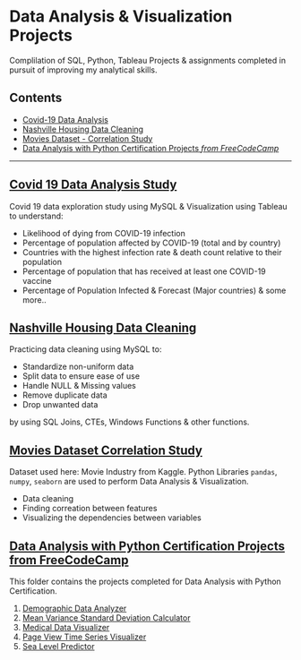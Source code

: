 # **Data Analysis & Visualization Projects**
Complilation of SQL, Python, Tableau Projects & assignments completed in pursuit of improving my analytical skills. 

## Contents
- [Covid-19 Data Analysis](#covid-19-data-analysis-study)
- [Nashville Housing Data Cleaning](#nashville-housing-data-cleaning)
- [Movies Dataset - Correlation Study](#movies-dataset-correlation-study)
- [Data Analysis with Python Certification Projects *from FreeCodeCamp*](#data-analysis-with-python-certification-projects-from-freecodecamp)

---

## [Covid 19 Data Analysis Study](https://github.com/tahakelan/Data_Analysis_Projects/blob/47e1172c54f2441f95e87476479f1cfbcc4d0443/Covid19_Data_Study)
Covid 19 data exploration study using MySQL & Visualization using Tableau to understand: 

- Likelihood of dying from COVID-19 infection
- Percentage of population affected by COVID-19 (total and by country)
- Countries with the highest infection rate & death count relative to their population
- Percentage of population that has received at least one COVID-19 vaccine
- Percentage of Population Infected & Forecast (Major countries) & some more..

## [Nashville Housing Data Cleaning](https://github.com/tahakelan/Data_Analysis_Projects/blob/ded49b52b7c8fc5ed9d8da6178390d357647470e/Data_cleaning_Nashville_Housing) 
Practicing data cleaning using MySQL to:
- Standardize non-uniform data
- Split data to ensure ease of use 
- Handle NULL & Missing values
- Remove duplicate data
- Drop unwanted data

by using SQL Joins, CTEs, Windows Functions & other functions.


## [Movies Dataset Correlation Study](https://github.com/tahakelan/Data_Analysis_Projects/blob/d2d1325b8918453d5081e33aafb2fdb14d94fb05/Movies_Correlation_Study)
Dataset used here: Movie Industry from Kaggle. Python Libraries `pandas`, `numpy`, `seaborn` are used to perform Data Analysis & Visualization. 
- Data cleaning
- Finding correation between features
- Visualizing the dependencies between variables


## [Data Analysis with Python Certification Projects from FreeCodeCamp](https://github.com/tahakelan/Data_Analysis_Projects/blob/46203320698441a28390552bf43f6fdcc5c3634a/Data_Analysis_with_Python_FreeCodeCamp)
This folder contains the projects completed for Data Analysis with Python Certification.
1. [Demographic Data Analyzer](https://github.com/tahakelan/Data_Analysis/blob/edf10519036f5c3fa7a7671879e7b6569e37b027/Data_Analysis_with_Python_FreeCodeCamp/Demographic_Data_Analyzer)
2. [Mean Variance Standard Deviation Calculator](https://github.com/tahakelan/Data_Analysis/blob/7e9490157a8032b9d09a3181993e774060b3a0f0/Data_Analysis_with_Python_FreeCodeCamp/Mean_Variance_Standard_Deviation_Calculator)
3.  [Medical Data Visualizer](https://github.com/tahakelan/Data_Analysis/blob/7e9490157a8032b9d09a3181993e774060b3a0f0/Data_Analysis_with_Python_FreeCodeCamp/Medical_Data_Visualizer)
4.  [Page View Time Series Visualizer](https://github.com/tahakelan/Data_Analysis/blob/7e9490157a8032b9d09a3181993e774060b3a0f0/Data_Analysis_with_Python_FreeCodeCamp/Page_View_Time_Series_Visualizer)
5.  [Sea Level Predictor](https://github.com/tahakelan/Data_Analysis/blob/7e9490157a8032b9d09a3181993e774060b3a0f0/Data_Analysis_with_Python_FreeCodeCamp/Sea_Level_Predictor)



